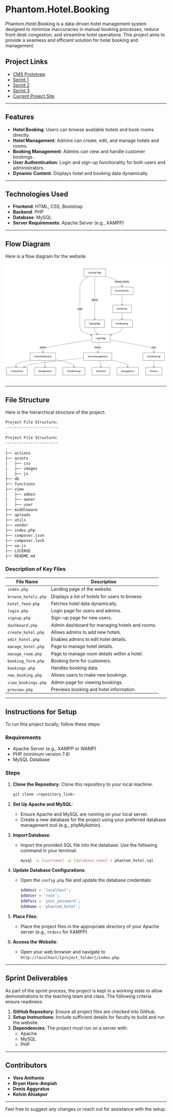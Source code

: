
# Phantom.Hotel.Booking

Phantom.Hotel.Booking is a data-driven hotel management system designed to minimize inaccuracies in manual booking processes, reduce front desk congestion, and streamline hotel operations. This project aims to provide a seamless and efficient solution for hotel booking and management.

## Project Links

- [CMS Prototype](https://bryanblue11.wixsite.com/phantom)
- [Sprint 1](https://drive.google.com/file/d/1HEMZDA5RUlegXFFKDAxxi-PAeoba3GGY/view?usp=share_link)
- [Sprint 2](https://drive.google.com/file/d/11NBVUe-_soCnR4NUqYEtQCUjZsDXSlLU/view?usp=share_link)
- [Sprint 3](https://drive.google.com/file/d/1J6d2fH5wgOeJdzv_f7lmeIb43IAXQ7TE/view?usp=share_link)
- [Current Project Site](http://169.239.251.102:3341/~kelvin.ahiakpor/PHANTOM_HOTEL_BOOKING/)

---

## Features

- **Hotel Booking**: Users can browse available hotels and book rooms directly.
- **Hotel Management**: Admins can create, edit, and manage hotels and rooms.
- **Booking Management**: Admins can view and handle customer bookings.
- **User Authentication**: Login and sign-up functionality for both users and administrators.
- **Dynamic Content**: Displays hotel and booking data dynamically.

---

## Technologies Used

- **Frontend**: HTML, CSS, Bootstrap
- **Backend**: PHP
- **Database**: MySQL
- **Server Requirements**: Apache Server (e.g., XAMPP)

---

## Flow Diagram

Here is a flow diagram for the website

![Phantom Flow Diagram](https://github.com/kelvin-ahiakpor/kelvin-ahiakpor.github.io/blob/main/images/phantomflow.png)

---

## File Structure

Here is the hierarchical structure of the project:

```plaintext
Project File Structure:
-----------------------
.
Project File Structure:
-----------------------
.
├── actions
├── assets
│   ├── css
│   ├── images
│   ├── js
├── db
├── functions
├── view
│   ├── admin
│   ├── owner
│   ├── user
├── middleware
├── uploads
├── utils
├── vendor
├── index.php
├── composer.json
├── composer.lock
├── sw.js
├── LICENSE
├── README.md
```

### Description of Key Files

| File Name          | Description                                      |
|--------------------|--------------------------------------------------|
| `index.php`        | Landing page of the website.                    |
| `browse_hotels.php`| Displays a list of hotels for users to browse.  |
| `hotel_feed.php`   | Fetches hotel data dynamically.                 |
| `login.php`        | Login page for users and admins.                |
| `signup.php`       | Sign-up page for new users.                     |
| `dashboard.php`    | Admin dashboard for managing hotels and rooms.  |
| `create_hotel.php` | Allows admins to add new hotels.                |
| `edit_hotel.php`   | Enables admins to edit hotel details.           |
| `manage_hotel.php` | Page to manage hotel details.                   |
| `manage_room.php`  | Page to manage room details within a hotel.     |
| `booking_form.php` | Booking form for customers.                     |
| `bookings.php`     | Handles booking data.                           |
| `new_booking.php`  | Allows users to make new bookings.              |
| `view_bookings.php`| Admin page for viewing bookings.                |
| `preview.php`      | Previews booking and hotel information.         |

---

## Instructions for Setup

To run this project locally, follow these steps:

### Requirements

- Apache Server (e.g., XAMPP or WAMP)
- PHP (minimum version 7.4)
- MySQL Database

### Steps

1. **Clone the Repository**: Clone this repository to your local machine.

   ```bash
   git clone <repository_link>
   ```

2. **Set Up Apache and MySQL**:
   - Ensure Apache and MySQL are running on your local server.
   - Create a new database for the project using your preferred database management tool (e.g., phpMyAdmin).
3. **Import Database**:
   - Import the provided SQL file into the database. Use the following command in your terminal:

     ```bash
     mysql -u [username] -p [database_name] < phantom_hotel.sql
     ```

4. **Update Database Configurations**:
   - Open the `config.php` file and update the database credentials:

     ```php
     $dbHost = 'localhost';
     $dbUser = 'root';
     $dbPass = 'your_password';
     $dbName = 'phantom_hotel';
     ```

5. **Place Files**:
   - Place the project files in the appropriate directory of your Apache server (e.g., `htdocs` for XAMPP).
6. **Access the Website**:
   - Open your web browser and navigate to `http://localhost/[project_folder]/index.php`.

---

## Sprint Deliverables

As part of the sprint process, the project is kept in a working state to allow demonstrations to the teaching team and class. The following criteria ensure readiness:

1. **GitHub Repository**: Ensure all project files are checked into GitHub.
2. **Setup Instructions**: Include sufficient details for faculty to build and run the website.
3. **Dependencies**: The project must run on a server with:
   - Apache
   - MySQL
   - PHP

---

## Contributors

- **Vera Anthonio**
- **Bryan Hans-Ampiah**
- **Denis Aggyratus**
- **Kelvin Ahiakpor**

---

Feel free to suggest any changes or reach out for assistance with the setup.
